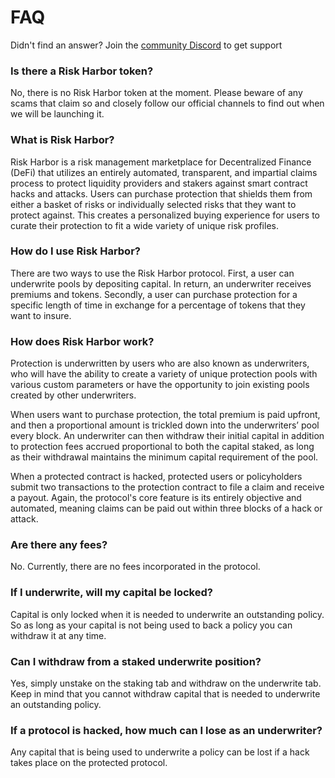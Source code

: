 # FAQ

Didn't find an answer? Join the [community Discord](https://discord.gg/7aAC4p6vsr) to get support

### Is there a Risk Harbor token?

No, there is no Risk Harbor token at the moment. Please beware of any scams that claim so and closely follow our official channels to find out when we will be launching it.

### What is Risk Harbor?

Risk Harbor is a risk management marketplace for Decentralized Finance \(DeFi\) that utilizes an entirely automated, transparent, and impartial claims process to protect liquidity providers and stakers against smart contract hacks and attacks. Users can purchase protection that shields them from either a basket of risks or individually selected risks that they want to protect against. This creates a personalized buying experience for users to curate their protection to fit a wide variety of unique risk profiles.

### How do I use Risk Harbor?

There are two ways to use the Risk Harbor protocol. First, a user can underwrite pools by depositing capital. In return, an underwriter receives premiums and tokens. Secondly, a user can purchase protection for a specific length of time in exchange for a percentage of tokens that they want to insure.

### How does Risk Harbor work?

Protection is underwritten by users who are also known as underwriters, who will have the ability to create a variety of unique protection pools with various custom parameters or have the opportunity to join existing pools created by other underwriters.

When users want to purchase protection, the total premium is paid upfront, and then a proportional amount is trickled down into the underwriters’ pool every block. An underwriter can then withdraw their initial capital in addition to protection fees accrued proportional to both the capital staked, as long as their withdrawal maintains the minimum capital requirement of the pool.

When a protected contract is hacked, protected users or policyholders submit two transactions to the protection contract to file a claim and receive a payout. Again, the protocol's core feature is its entirely objective and automated, meaning claims can be paid out within three blocks of a hack or attack.

### Are there any fees?

No. Currently, there are no fees incorporated in the protocol.

### If I underwrite, will my capital be locked?

Capital is only locked when it is needed to underwrite an outstanding policy. So as long as your capital is not being used to back a policy you can withdraw it at any time. 

### Can I withdraw from a staked underwrite position?

Yes, simply unstake on the staking tab and withdraw on the underwrite tab. Keep in mind that you cannot withdraw capital that is needed to underwrite an outstanding policy. 

### If a protocol is hacked, how much can I lose as an underwriter?

Any capital that is being used to underwrite a policy can be lost if a hack takes place on the protected protocol. 



